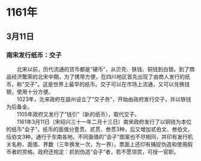 # 1161年
## 3月11日
### 南宋发行纸币：交子
　　北宋以前，历代流通的贷币都是“硬币”，从贝壳、铁钱、铜钱到白银。到了商品经济繁荣的北宋中期，为了携带方便，在四川地区首先出现了由商人发行的纸币，称"交子"。这是世界上最早的纸币。交子可以在市场上流通，又可以兑换钱银，使用十分方便。<br>　　1023年，北来政府在益州设立了"交子务"，开始由政府发行交子，并以铁钱为后备金。<br>　　1105年政府又发行了“钱引”（新的纸币），取代交子。<br>　　1161年3月11日（宋绍兴三十一年二月十三日）南宋政府发行了以铜钱为本位的纸币"会子"。纸币的面值分壹贯、贰贯、叁贯3种，后又增加贰伯文、叁伯文、伍伯文3种，通行于东南各地。不同面值的"会子"图案也不尽相同，并印有发行机关名称、面值、界数（三年换发一次，为一界）。票面上还印有捕捉伪造和使用假币者的赏格。政府还规定：抓到伪造“会子”者，若不愿领赏，可授一官职。
<comment/>